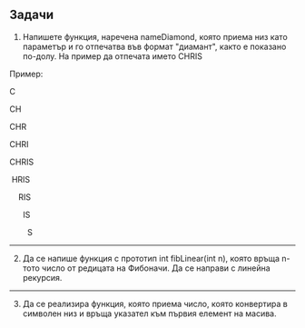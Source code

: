 ## Задачи

1. Напишете функция, наречена nameDiamond, която приема низ като параметър и го отпечатва във формат
"диамант", както е показано по-долу. На пример да отпечата името CHRIS

Пример:

C

CH

CHR

CHRI

CHRIS

&nbsp;HRIS

&nbsp; &nbsp; RIS

&nbsp; &nbsp; &nbsp; IS

&nbsp; &nbsp; &nbsp; &nbsp; S

***

2. Да се напише функция с прототип int fibLinear(int n), която връща n-тото число от редицата на Фибоначи. Да се направи с линейна рекурсия.

***

3. Да се реализира функция, която приема число, която конвертира в символен низ и връща указател към първия елемент на масива.